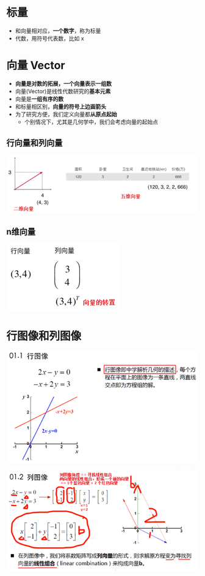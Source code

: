 # 标量
- 和向量相对应，**一个数字**，称为标量
- 代数，用符号代表数，比如 x

# 向量 Vector
- **向量是对数的拓展，一个向量表示一组数**
- 向量(Vector)是线性代数研究的**基本元素**
- 向量是**一组有序的数**
- 和标量相区别，**向量的符号上边画箭头**
- 为了研究方便，我们定义向量都**从原点起始**
	- 个别情况下，尤其是几何学中，我们会考虑向量的起始点

## 行向量和列向量
![](../photo/Pasted%20image%2020240208103526.png)
## n维向量
![](../photo/Pasted%20image%2020240208103238.png)
# 行图像和列图像
![](../photo/Pasted%20image%2020240311181751.png)

![](../photo/Pasted%20image%2020240311182307.png)

